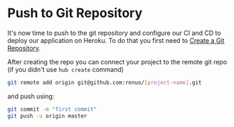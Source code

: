 # Push to Git Repository

It's now time to push to the git repository and configure our CI and CD to deploy our application on Heroku.
To do that you first need to [Create a Git Repository](../create_git_repository.md).

After creating the repo you can connect your project to the remote git repo (if you didn't use `hub create` command)

```sh
git remote add origin git@github.com:renuo/[project-name].git
```

and push using:

```sh
git commit -m "first commit"
git push -u origin master
```
